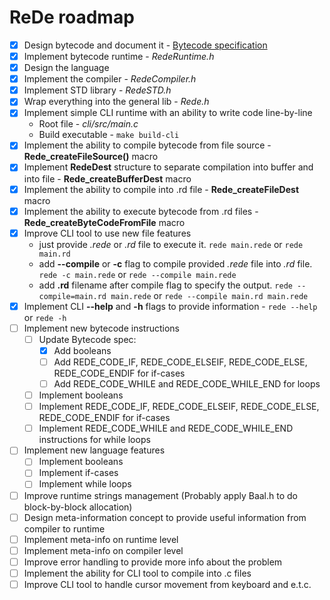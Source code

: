 # ReDe roadmap
 - [x] Design bytecode and document it - [Bytecode specification](https://github.com/Astroner/ReDe/blob/master/docs/Bytecode.md)
 - [x] Implement bytecode runtime - *RedeRuntime.h*
 - [x] Design the language
 - [x] Implement the compiler - *RedeCompiler.h*
 - [x] Implement STD library - *RedeSTD.h*
 - [x] Wrap everything into the general lib - *Rede.h*
 - [x] Implement simple CLI runtime with an ability to write code line-by-line
     - Root file -  *cli/src/main.c*
     - Build executable - ```make build-cli```
 - [x] Implement the ability to compile bytecode from file source - **Rede_createFileSource()** macro
 - [x] Implement **RedeDest** structure to separate compilation into buffer and into file - **Rede_createBufferDest** macro
 - [x] Implement the ability to compile into .rd file - **Rede_createFileDest** macro
 - [x] Implement the ability to execute bytecode from .rd files - **Rede_createByteCodeFromFile** macro
 - [x] Improve CLI tool to use new file features
     - just provide *.rede* or *.rd* file to execute it. ```rede main.rede``` or ```rede main.rd```
     - add **--compile** or **-c** flag to compile provided *.rede* file into *.rd* file. ```rede -c main.rede``` or ```rede --compile main.rede```
     - add **.rd** filename after compile flag to specify the output. ```rede --compile=main.rd main.rede``` or ```rede --compile main.rd main.rede```
 - [x] Implement CLI **--help** and **-h** flags to provide information - ```rede --help``` or ```rede -h```
 - [ ] Implement new bytecode instructions
     - [ ] Update Bytecode spec:
         - [x] Add booleans
         - [ ] Add REDE_CODE_IF, REDE_CODE_ELSEIF, REDE_CODE_ELSE, REDE_CODE_ENDIF for if-cases
         - [ ] Add REDE_CODE_WHILE and REDE_CODE_WHILE_END for loops
     - [ ] Implement booleans
     - [ ] Implement REDE_CODE_IF, REDE_CODE_ELSEIF, REDE_CODE_ELSE, REDE_CODE_ENDIF for if-cases
     - [ ] Implement REDE_CODE_WHILE and REDE_CODE_WHILE_END instructions for while loops
 - [ ] Implement new language features
     - [ ] Implement booleans
     - [ ] Implement if-cases
     - [ ] Implement while loops
 - [ ] Improve runtime strings management (Probably apply Baal.h to do block-by-block allocation)
 - [ ] Design meta-information concept to provide useful information from compiler to runtime
 - [ ] Implement meta-info on runtime level
 - [ ] Implement meta-info on compiler level
 - [ ] Improve error handling to provide more info about the problem
 - [ ] Implement the ability for CLI tool to compile into .c files
 - [ ] Improve CLI tool to handle cursor movement from keyboard and e.t.c.
